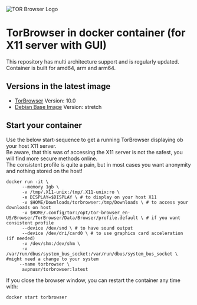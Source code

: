 ![TOR Browser Logo](https://www.macupdate.com/images/icons256/17679.png)

**TorBrowser in docker container (for X11 server with GUI)**
===

This repository has multi architecture support and is regularly updated.    
Container is built for amd64, arm and arm64.

Versions in the latest image
-----
- [TorBrowser](https://www.torproject.org/ "TOR Project Homepage") Version: 10.0
- [Debian Base Image](https://hub.docker.com/_/debian "Debian Docker Repo") Version: stretch

Start your container
-----
Use the below start-sequence to get a running TorBrowser displaying ob your host X11 server.   
Be aware, that this was of accessing the X11 server is not the safest, you will find more secure methods online.  
The consistent profile is quite a pain, but in most cases you want anonymity and nothing stored on the host!

```
docker run -it \
      --memory 1gb \
      -v /tmp/.X11-unix:/tmp/.X11-unix:ro \
      -e DISPLAY=$DISPLAY \ # to display on your host X11
      -v $HOME/Downloads/torbrowser:/tmp/Downloads \ # to access your downloads on host
      -v $HOME/.config/tor:/opt/tor-browser_en-US/Browser/TorBrowser/Data/Browser/profile.default \ # if you want consistent profile
      --device /dev/snd \ # to have sound output
      --device /dev/dri/card0 \ # to use graphics card acceleration (if needed)
      -v /dev/shm:/dev/shm \ 
      -v /var/run/dbus/system_bus_socket:/var/run/dbus/system_bus_socket \ #might need a change to your system
     --name torbrowser \
      avpnusr/torbrowser:latest
```
   
If you close the browser window, you can restart the container any time with:     
```
docker start torbrowser
```
